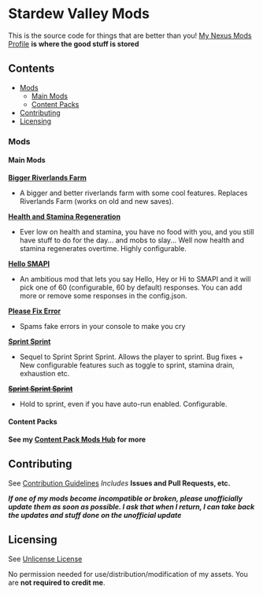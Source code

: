 # Stardew Valley Mods

This is the source code for things that are better than you!
[My Nexus Mods Profile](https://www.nexusmods.com/users/55529772) **is where the good stuff is stored**

## Contents
- [Mods](#mods)
  - [Main Mods](#main-mods)
  - [Content Packs](#content-packs)
- [Contributing](#contributing)
- [Licensing](#licensing)

### Mods 
#### Main Mods

**[Bigger Riverlands Farm](https://www.nexusmods.com/stardewvalley/mods/3025)**
- A bigger and better riverlands farm with some cool features. Replaces Riverlands Farm (works on old and new saves).

**[Health and Stamina Regeneration](https://www.nexusmods.com/stardewvalley/mods/3207)**
- Ever low on health and stamina, you have no food with you, and you still have stuff to do for the day... and mobs to slay... Well now health and stamina regenerates overtime. Highly configurable.

**[Hello SMAPI](https://www.nexusmods.com/stardewvalley/mods/4483)**
- An ambitious mod that lets you say Hello, Hey or Hi to SMAPI and it will pick one of 60 (configurable, 60 by default) responses. You can add more or remove some responses in the config.json.

**[Please Fix Error](https://www.nexusmods.com/stardewvalley/mods/6492)**
- Spams fake errors in your console to make you cry

**[Sprint Sprint](https://www.nexusmods.com/stardewvalley/mods/4778)**
- Sequel to Sprint Sprint Sprint. Allows the player to sprint. Bug fixes + New configurable features such as toggle to sprint, stamina drain, exhaustion etc.

~~**[Sprint Sprint Sprint](https://www.nexusmods.com/stardewvalley/mods/3294)**~~
- Hold to sprint, even if you have auto-run enabled. Configurable.

#### Content Packs
**See my [Content Pack Mods Hub](.ContentPackMods) for more**

## Contributing
See [Contribution Guidelines](https://github.com/JessebotX/StardewMods/blob/master/contributing.md)
*Includes* **Issues and Pull Requests, etc.**

_**If one of my mods become incompatible or broken, please unofficially update them as soon as possible. I ask that when I return, I can take back the updates and stuff done on the unofficial update**_

## Licensing
See [Unlicense License](https://github.com/JessebotX/StardewMods/blob/master/LICENSE)

No permission needed for use/distribution/modification of my assets. You are **not required to credit me**.
